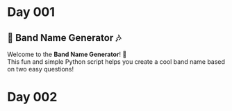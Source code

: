 # Day 001 
## 🎸 Band Name Generator 🎶
Welcome to the **Band Name Generator**! 🎉  
This fun and simple Python script helps you create a cool band name based on two easy questions!

# Day 002


